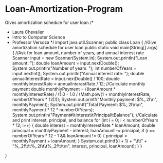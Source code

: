 # Loan-Amortization-Program
Gives amortization schedule for user loan
/*
 * Laura Chevalier
 * Intro to Computer Science
 * Professor Versoza
 */
import java.util.Scanner;
public class Loan {
	//Give amortization schedule for user loan
	public static void main(String[] args) {
		//Ask for loan amount, number of years, and annual interest rate
		Scanner input = new Scanner(System.in);
		System.out.println("Loan amount: ");
		double loanAmount = input.nextDouble();
		System.out.println("Number of years: ");
		int numberOfYears = input.nextInt();
		System.out.println("Annual interest rate: ");
		double annualInterestRate = input.nextDouble() / 100;
		double monthlyInterestRate = annualInterestRate / 12;
		//Calculate monthly payment
		double monthlyPayment = ((loanAmount * monthlyInterestRate) / (1.0 - 1.0 / 
				(Math.pow(1 + monthlyInterestRate, numberOfYears * 12))));
		System.out.printf("Monthly payment: $%,.2f\n", monthlyPayment);
		System.out.printf("Total Payment: $%,.2f\n\n", monthlyPayment * 12 * numberOfYears);
		System.out.println("Payment#\tInterest\tPrincipal\tBalance");
		//Calculate and print interest, principal, and balance
		for (int i = 0; i < numberOfYears * 12; i++) {
			double interest = monthlyInterestRate * loanAmount;
			double principal = monthlyPayment - interest;
			loanAmount -= principal;
			if (i == numberOfYears * 12 - 1 && loanAmount != 0) {
				principal = monthlyPayment + loanAmount;
			}
			System.out.printf((i + 1) + "\t\t" + "%,.2f\t\t%,.2f\t\t%,.2f\t\t\n", interest, principal, loanAmount);
		}
	}

}
